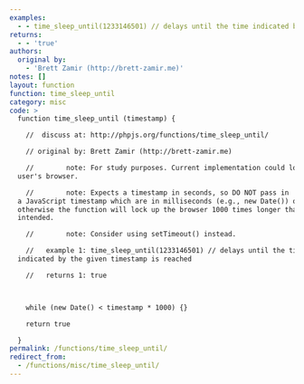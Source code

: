 ```yaml
---
examples:
  - - time_sleep_until(1233146501) // delays until the time indicated by the given timestamp is reached
returns:
  - - 'true'
authors:
  original by:
    - 'Brett Zamir (http://brett-zamir.me)'
notes: []
layout: function
function: time_sleep_until
category: misc
code: >
  function time_sleep_until (timestamp) {

    //  discuss at: http://phpjs.org/functions/time_sleep_until/

    // original by: Brett Zamir (http://brett-zamir.me)

    //        note: For study purposes. Current implementation could lock up the
  user's browser.

    //        note: Expects a timestamp in seconds, so DO NOT pass in
  a JavaScript timestamp which are in milliseconds (e.g., new Date()) or
  otherwise the function will lock up the browser 1000 times longer than probably
  intended.

    //        note: Consider using setTimeout() instead.

    //   example 1: time_sleep_until(1233146501) // delays until the time
  indicated by the given timestamp is reached

    //   returns 1: true



    while (new Date() < timestamp * 1000) {}

    return true

  }
permalink: /functions/time_sleep_until/
redirect_from:
  - /functions/misc/time_sleep_until/
---
```


<!-- WARNING! This file is auto generated by `npm run web:inject`, do not edit by hand -->
